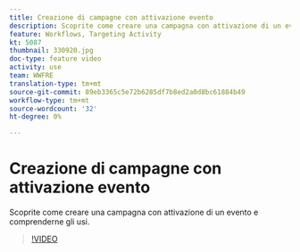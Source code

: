 ```yaml
---
title: Creazione di campagne con attivazione evento
description: Scoprite come creare una campagna con attivazione di un evento e comprenderne gli usi.
feature: Workflows, Targeting Activity
kt: 5087
thumbnail: 330920.jpg
doc-type: feature video
activity: use
team: WWFRE
translation-type: tm+mt
source-git-commit: 89eb3365c5e72b6285df7b8ed2a0d8bc61884b49
workflow-type: tm+mt
source-wordcount: '32'
ht-degree: 0%

---
```



# Creazione di campagne con attivazione evento

Scoprite come creare una campagna con attivazione di un evento e comprenderne gli usi.

>[!VIDEO](https://video.tv.adobe.com/v/330920?quality=12)
